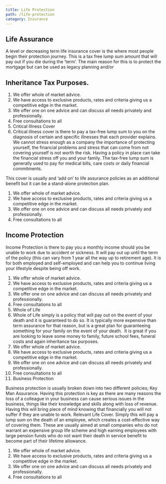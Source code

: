 ```yaml
---
title: Life Protection
path: /life-protection
category: Insurance
---
```


## Life Assurance

A level or decreasing term life insurance cover is the where most people begin their protection journey. This is a tax
free lump sum amount that will pay out if you die during the ‘term’. The main reason for this is to protect the
mortgage but can be used as legacy planning and/or

## Inheritance Tax Purposes.

1. We offer whole of market advice.
1. We have access to exclusive products, rates and criteria giving us a competitive edge in the market.
1. We offer one on one advice and can discuss all needs privately and professionally.
1. Free consultations to all
1. Critical Illness Cover
1. Critical illness cover is there to pay a tax-free lump sum to you on the diagnosis of certain and specific illnesses that each provider explains. We cannot stress enough as a company the importance of protecting yourself, the financial problems and stress that can come from not covering yourself is not worth the risk. Having a policy in place can take the financial stress off you and your family. The tax-free lump sum is generally used to pay for medical bills, care costs or daily financial commitments.

This cover is usually and ‘add on’ to life assurance policies as an additional benefit but it can be a stand-alone protection plan.

1. We offer whole of market advice.
1. We have access to exclusive products, rates and criteria giving us a competitive edge in the market.
1. We offer one on one advice and can discuss all needs privately and professionally.
1. Free consultations to all

## Income Protection

Income Protection is there to pay you a monthly income should you be unable to work due to accident or sickness.
It will pay out up until the term of the policy (this can vary from 1 year all the way up to retirement age).
It is for both employed and self-employed and can help you to continue living your lifestyle despite being off work.

1. We offer whole of market advice.
1. We have access to exclusive products, rates and criteria giving us a competitive edge in the market.
1. We offer one on one advice and can discuss all needs privately and professionally.
1. Free consultations to all
1. Whole of Life
1. Whole of Life simply is a policy that will pay out on the event of your death and it is guaranteed to do so. It is typically more expensive than term assurance for that reason, but is a great plan for guaranteeing something for your family on the event of your death.  It is great if you are looking to leave some money to family, future school fees, funeral costs and again inheritance tax purposes.
1. We offer whole of market advice.
1. We have access to exclusive products, rates and criteria giving us a competitive edge in the market.
1. We offer one on one advice and can discuss all needs privately and professionally.
1. Free consultations to all
1. Business Protection

Business protection is usually broken down into two different policies;
Key Man Assurance. Having this protection is key as there are many reasons the loss of a colleague in your business can cause serious issues in the business, things like their knowledge and skills along with loss of revenue. Having this will bring piece of mind knowing that financially you will not suffer if they are unable to work.
Relevant Life Cover. Simply this will pay a lump sum on the death of an employee, which creates a cost-effective way of covering them. These are usually aimed at small companies who do not warrant an expensive group life scheme and high earning employees with large pension funds who do not want their death in service benefit to become part of their lifetime allowance.

1. We offer whole of market advice.
1. We have access to exclusive products, rates and criteria giving us a competitive edge in the market.
1. We offer one on one advice and can discuss all needs privately and professionally.
1. Free consultations to all
